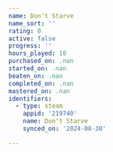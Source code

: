 ```yaml
---
name: Don't Starve
name_sort: ''
rating: 0
active: false
progress: ''
hours_played: 10
purchased_on: .nan
started_on: .nan
beaten_on: .nan
completed_on: .nan
mastered_on: .nan
identifiers:
  - type: steam
    appid: '219740'
    name: Don't Starve
    synced_on: '2024-08-30'

---
```

